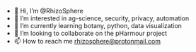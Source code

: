 - 👋 Hi, I’m @RhizoSphere
- 👀 I’m interested in ag-science, security, privacy, automation
- 🌱 I’m currently learning botany, python, data visualization
- 💞️ I’m looking to collaborate on the pHarmour project 
- 📫 How to reach me rhizosphere@protonmail.com

<!---
RhizoSphere/RhizoSphere is a ✨ special ✨ repository because its `README.md` (this file) appears on your GitHub profile.
You can click the Preview link to take a look at your changes.
--->
